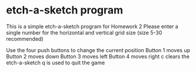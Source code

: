# etch-a-sketch program
This is a simple etch-a-sketch program for Homework 2
Please enter a single number for the horizontal and vertical grid size (size 5-30 recommended) 

Use the four push buttons to change the current position
Button 1 moves up
Button 2 moves down
Button 3 moves left
Button 4 moves right
c clears the etch-a-sketch
q is used to quit the game
